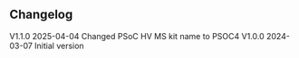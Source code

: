## Changelog  
V1.1.0 2025-04-04 Changed PSoC HV MS kit name to PSOC4
V1.0.0 2024-03-07 Initial version